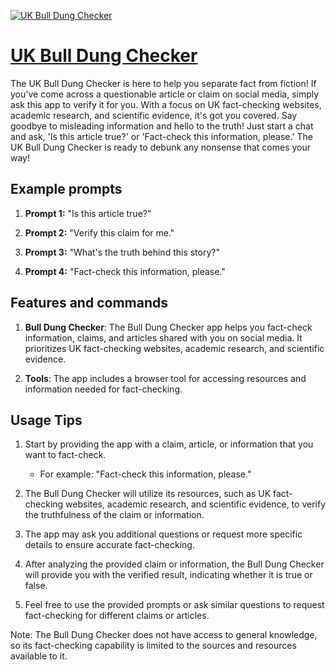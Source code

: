 [![UK Bull Dung Checker](https://files.oaiusercontent.com/file-lECFChPWT9fjEpbNesu0cH1O?se=2123-10-18T09%3A35%3A05Z&sp=r&sv=2021-08-06&sr=b&rscc=max-age%3D31536000%2C%20immutable&rscd=attachment%3B%20filename%3D31dbf214-9efb-4533-8711-08d8a03f793c.png&sig=C1YMmDCi7qi9ZuSuAz%2BpE69HWGicXh/fnoC1wr0naWg%3D)](https://chat.openai.com/g/g-cm2X3wdqG-uk-bull-dung-checker)

# [UK Bull Dung Checker](https://chat.openai.com/g/g-cm2X3wdqG-uk-bull-dung-checker)

The UK Bull Dung Checker is here to help you separate fact from fiction! If you've come across a questionable article or claim on social media, simply ask this app to verify it for you. With a focus on UK fact-checking websites, academic research, and scientific evidence, it's got you covered. Say goodbye to misleading information and hello to the truth! Just start a chat and ask, 'Is this article true?' or 'Fact-check this information, please.' The UK Bull Dung Checker is ready to debunk any nonsense that comes your way!

## Example prompts

1. **Prompt 1:** "Is this article true?"

2. **Prompt 2:** "Verify this claim for me."

3. **Prompt 3:** "What's the truth behind this story?"

4. **Prompt 4:** "Fact-check this information, please."

## Features and commands

1. **Bull Dung Checker**: The Bull Dung Checker app helps you fact-check information, claims, and articles shared with you on social media. It prioritizes UK fact-checking websites, academic research, and scientific evidence.

2. **Tools**: The app includes a browser tool for accessing resources and information needed for fact-checking.

## Usage Tips

1. Start by providing the app with a claim, article, or information that you want to fact-check.
   - For example: "Fact-check this information, please."

2. The Bull Dung Checker will utilize its resources, such as UK fact-checking websites, academic research, and scientific evidence, to verify the truthfulness of the claim or information.

3. The app may ask you additional questions or request more specific details to ensure accurate fact-checking.

4. After analyzing the provided claim or information, the Bull Dung Checker will provide you with the verified result, indicating whether it is true or false.

5. Feel free to use the provided prompts or ask similar questions to request fact-checking for different claims or articles.

Note: The Bull Dung Checker does not have access to general knowledge, so its fact-checking capability is limited to the sources and resources available to it.